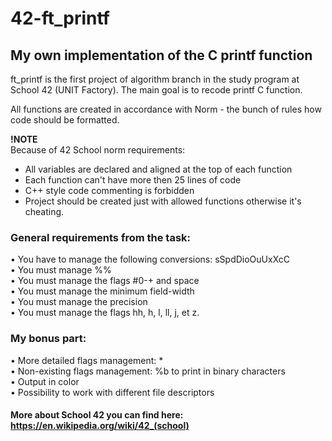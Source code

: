 # 42-ft_printf
## My own implementation of the C printf function

ft_printf is the first project of algorithm branch in the study program at School 42 (UNIT Factory).
The main goal is to recode printf C function. 

All functions are created in accordance with Norm - the bunch of rules how code should be formatted.

**!NOTE** <br />
Because of 42 School norm requirements: <br />
* All variables are declared and aligned at the top of each function <br />
* Each function can't have more then 25 lines of code <br />
* C++ style code commenting is forbidden <br />
* Project should be created just with allowed functions otherwise it's cheating. <br />

### General requirements from the task:

• You have to manage the following conversions: sSpdDioOuUxXcC <br>
• You must manage %% <br>
• You must manage the flags #0-+ and space <br>
• You must manage the minimum field-width <br>
• You must manage the precision <br>
• You must manage the flags hh, h, l, ll, j, et z. <br>

### My bonus part:
• More detailed flags management: * <br>
• Non-existing flags management: %b to print in binary
characters <br>
• Output in color <br>
• Possibility to work with different file descriptors <br>

#### More about School 42 you can find here: https://en.wikipedia.org/wiki/42_(school)
